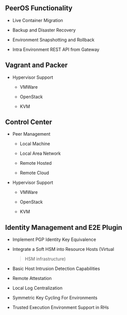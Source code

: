 PeerOS Functionality
--------------------

-   Live Container Migration

-   Backup and Disaster Recovery

-   Environment Snapshotting and Rollback

-   Intra Environment REST API from Gateway

Vagrant and Packer
------------------

-   Hypervisor Support

    -   VMWare

    -   OpenStack

    -   KVM

Control Center
--------------

-   Peer Management

    -   Local Machine

    -   Local Area Network

    -   Remote Hosted

    -   Remote Cloud

-   Hypervisor Support

    -   VMWare

    -   OpenStack

    -   KVM

Identity Management and E2E Plugin
----------------------------------

-   Implement PGP Identity Key Equivalence

-   Integrate a Soft HSM into Resource Hosts (Virtual
    > HSM infrastructure)

-   Basic Host Intrusion Detection Capabilities

-   Remote Attestation

-   Local Log Centralization

-   Symmetric Key Cycling For Environments

-   Trusted Execution Environment Support in RHs
